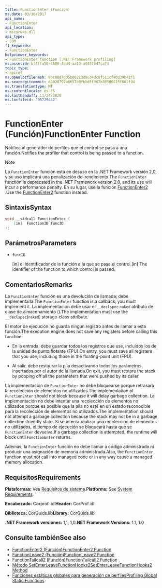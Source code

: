 ```yaml
---
title: FunctionEnter (Función)
ms.date: 03/30/2017
api_name:
- FunctionEnter
api_location:
- mscorwks.dll
api_type:
- COM
f1_keywords:
- FunctionEnter
helpviewer_keywords:
- FunctionEnter function [.NET Framework profiling]
ms.assetid: bf4ffa50-4506-4dd4-aa13-a0457b47ca74
topic_type:
- apiref
ms.openlocfilehash: 9bc88d7dd5b00213da634dc9f511cfe0d39b42f1
ms.sourcegitcommit: d8020797a6657d0fbbdff362b80300815f682f94
ms.translationtype: MT
ms.contentlocale: es-ES
ms.lasthandoff: 11/24/2020
ms.locfileid: "95729842"
---
```

# <a name="functionenter-function"></a><span data-ttu-id="89496-102">FunctionEnter (Función)</span><span class="sxs-lookup"><span data-stu-id="89496-102">FunctionEnter Function</span></span>

<span data-ttu-id="89496-103">Notifica al generador de perfiles que el control se pasa a una función.</span><span class="sxs-lookup"><span data-stu-id="89496-103">Notifies the profiler that control is being passed to a function.</span></span>  
  
> [!NOTE]
> <span data-ttu-id="89496-104">La `FunctionEnter` función está en desuso en la .NET Framework versión 2,0, y su uso implicará una penalización del rendimiento.</span><span class="sxs-lookup"><span data-stu-id="89496-104">The `FunctionEnter` function is deprecated in the .NET Framework version 2.0, and its use will incur a performance penalty.</span></span> <span data-ttu-id="89496-105">En su lugar, use la función [FunctionEnter2](functionenter2-function.md) .</span><span class="sxs-lookup"><span data-stu-id="89496-105">Use the [FunctionEnter2](functionenter2-function.md) function instead.</span></span>  
  
## <a name="syntax"></a><span data-ttu-id="89496-106">Sintaxis</span><span class="sxs-lookup"><span data-stu-id="89496-106">Syntax</span></span>  
  
```cpp  
void __stdcall FunctionEnter (  
    [in]  FunctionID funcID  
);  
```  
  
## <a name="parameters"></a><span data-ttu-id="89496-107">Parámetros</span><span class="sxs-lookup"><span data-stu-id="89496-107">Parameters</span></span>

- `funcID`

  <span data-ttu-id="89496-108">\[in] el identificador de la función a la que se pasa el control.</span><span class="sxs-lookup"><span data-stu-id="89496-108">\[in] The identifier of the function to which control is passed.</span></span>

## <a name="remarks"></a><span data-ttu-id="89496-109">Comentarios</span><span class="sxs-lookup"><span data-stu-id="89496-109">Remarks</span></span>  

 <span data-ttu-id="89496-110">La `FunctionEnter` función es una devolución de llamada; debe implementarla.</span><span class="sxs-lookup"><span data-stu-id="89496-110">The `FunctionEnter` function is a callback; you must implement it.</span></span> <span data-ttu-id="89496-111">La implementación debe usar el `__declspec` `naked` atributo de clase de almacenamiento ().</span><span class="sxs-lookup"><span data-stu-id="89496-111">The implementation must use the `__declspec`(`naked`) storage-class attribute.</span></span>  
  
 <span data-ttu-id="89496-112">El motor de ejecución no guarda ningún registro antes de llamar a esta función.</span><span class="sxs-lookup"><span data-stu-id="89496-112">The execution engine does not save any registers before calling this function.</span></span>  
  
- <span data-ttu-id="89496-113">En la entrada, debe guardar todos los registros que use, incluidos los de la unidad de punto flotante (FPU).</span><span class="sxs-lookup"><span data-stu-id="89496-113">On entry, you must save all registers that you use, including those in the floating-point unit (FPU).</span></span>  
  
- <span data-ttu-id="89496-114">Al salir, debe restaurar la pila desactivando todos los parámetros insertados por el autor de la llamada.</span><span class="sxs-lookup"><span data-stu-id="89496-114">On exit, you must restore the stack by popping off all the parameters that were pushed by its caller.</span></span>  
  
 <span data-ttu-id="89496-115">La implementación de `FunctionEnter` no debe bloquearse porque retrasará la recolección de elementos no utilizados.</span><span class="sxs-lookup"><span data-stu-id="89496-115">The implementation of `FunctionEnter` should not block because it will delay garbage collection.</span></span> <span data-ttu-id="89496-116">La implementación no debe intentar una recolección de elementos no utilizados porque es posible que la pila no esté en un estado reconocible para la recolección de elementos no utilizados.</span><span class="sxs-lookup"><span data-stu-id="89496-116">The implementation should not attempt a garbage collection because the stack may not be in a garbage collection-friendly state.</span></span> <span data-ttu-id="89496-117">Si se intenta realizar una recolección de elementos no utilizados, el tiempo de ejecución se bloqueará hasta que se `FunctionEnter` devuelva.</span><span class="sxs-lookup"><span data-stu-id="89496-117">If a garbage collection is attempted, the runtime will block until `FunctionEnter` returns.</span></span>  
  
 <span data-ttu-id="89496-118">Además, la `FunctionEnter` función no debe llamar a código administrado ni producir una asignación de memoria administrada.</span><span class="sxs-lookup"><span data-stu-id="89496-118">Also, the `FunctionEnter` function must not call into managed code or in any way cause a managed memory allocation.</span></span>  
  
## <a name="requirements"></a><span data-ttu-id="89496-119">Requisitos</span><span class="sxs-lookup"><span data-stu-id="89496-119">Requirements</span></span>  

 <span data-ttu-id="89496-120">**Plataformas:** Vea [Requisitos de sistema](../../get-started/system-requirements.md).</span><span class="sxs-lookup"><span data-stu-id="89496-120">**Platforms:** See [System Requirements](../../get-started/system-requirements.md).</span></span>  
  
 <span data-ttu-id="89496-121">**Encabezado:** Corprof. idl</span><span class="sxs-lookup"><span data-stu-id="89496-121">**Header:** CorProf.idl</span></span>  
  
 <span data-ttu-id="89496-122">**Biblioteca:** CorGuids.lib</span><span class="sxs-lookup"><span data-stu-id="89496-122">**Library:** CorGuids.lib</span></span>  
  
 <span data-ttu-id="89496-123">**.NET Framework versiones:** 1,1, 1,0</span><span class="sxs-lookup"><span data-stu-id="89496-123">**.NET Framework Versions:** 1.1, 1.0</span></span>  
  
## <a name="see-also"></a><span data-ttu-id="89496-124">Consulte también</span><span class="sxs-lookup"><span data-stu-id="89496-124">See also</span></span>

- [<span data-ttu-id="89496-125">FunctionEnter2 (Función)</span><span class="sxs-lookup"><span data-stu-id="89496-125">FunctionEnter2 Function</span></span>](functionenter2-function.md)
- [<span data-ttu-id="89496-126">FunctionLeave2 (Función)</span><span class="sxs-lookup"><span data-stu-id="89496-126">FunctionLeave2 Function</span></span>](functionleave2-function.md)
- [<span data-ttu-id="89496-127">FunctionTailcall2 (Función)</span><span class="sxs-lookup"><span data-stu-id="89496-127">FunctionTailcall2 Function</span></span>](functiontailcall2-function.md)
- [<span data-ttu-id="89496-128">Método SetEnterLeaveFunctionHooks2</span><span class="sxs-lookup"><span data-stu-id="89496-128">SetEnterLeaveFunctionHooks2 Method</span></span>](icorprofilerinfo2-setenterleavefunctionhooks2-method.md)
- [<span data-ttu-id="89496-129">Funciones estáticas globales para generación de perfiles</span><span class="sxs-lookup"><span data-stu-id="89496-129">Profiling Global Static Functions</span></span>](profiling-global-static-functions.md)
